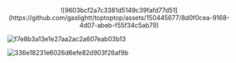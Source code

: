 

<p align="center"> ![9603bcf2a7c3381d5149c39fafd77d51](https://github.com/gaslightt/toptoptop/assets/150445677/8d0f0cea-9168-4d07-abeb-f55f34c5ab79) <i></i>

![f7e8b3a13e1e27aa2ac2a607eab03b13](https://github.com/gaslightt/toptoptop/assets/150445677/93702798-fea7-4a10-9e81-e8039aefd24e)

![336e18231e6026d6efe82d903f26af9b](https://github.com/gaslightt/toptoptop/assets/150445677/d58264db-600e-4f4a-9f23-3238c351b0b4)
